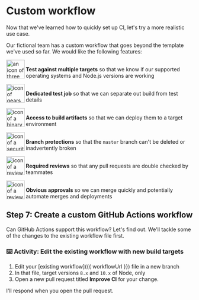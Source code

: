 # Custom workflow

Now that we've learned how to quickly set up CI, let's try a more realistic use case.

Our fictional team has a custom workflow that goes beyond the template we've used so far. We would like the following features:

<img alt="an icon of three gears" align="left" width="50" height="50" src="https://user-images.githubusercontent.com/6351798/88609410-48241f80-d041-11ea-85ad-b77a5d08bfd1.png"><br/>
**Test against multiple targets** so that we know if our supported operating systems and Node.js versions are working

<img alt="icon of gears indicating relatiopnship between multiple jobs" align="left" width="50" height="50" src="https://user-images.githubusercontent.com/6351798/88609439-55410e80-d041-11ea-8186-09b2008e2572.png"><br/>
**Dedicated test job** so that we can separate out build from test details

<img alt="icon of a binary file" align="left" width="50" height="50" src="https://user-images.githubusercontent.com/6351798/88609455-5ffba380-d041-11ea-9e29-c2bac7a8dfd4.png"><br/>
**Access to build artifacts** so that we can deploy them to a target environment

<img alt="icon of a security shield indicating branch protections" align="left" width="50" height="50" src="https://user-images.githubusercontent.com/6351798/88609465-6a1da200-d041-11ea-9c4c-55ffe90a3e72.png"><br/>
**Branch protections** so that the `master` branch can't be deleted or inadvertently broken

<img alt="icon of a review approval" align="left" width="50" height="50" src="https://user-images.githubusercontent.com/6351798/88609558-9df8c780-d041-11ea-906f-dd23efd9f65c.png"><br/>
**Required reviews** so that any pull requests are double checked by teammates

<img alt="icon of a review approval" align="left" width="50" height="50" src="https://user-images.githubusercontent.com/6351798/88609481-73a70a00-d041-11ea-959d-27b33c2d4028.png"><br/>
**Obvious approvals** so we can merge quickly and potentially automate merges and deployments

## Step 7: Create a custom GitHub Actions workflow

Can GitHub Actions support this workflow? Let's find out. We'll tackle some of the changes to the existing workflow file first.

### :keyboard: Activity: Edit the existing workflow with new build targets

1. Edit your [existing workflow]({{ workflowUrl }}) file in a new branch
2. In that file, target versions `8.x` and `10.x` of Node, only
3. Open a new pull request titled **Improve CI** for your change.

I'll respond when you open the pull request.

